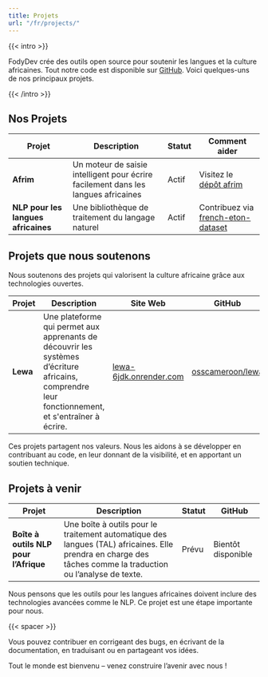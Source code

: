 ```yaml
---
title: Projets
url: "/fr/projects/"
---
```


{{< intro >}}

FodyDev crée des outils open source pour soutenir les langues et la culture africaines. Tout notre code est disponible sur [GitHub](https://github.com/fodydev). Voici quelques-uns de nos principaux projets.

{{< /intro >}}

## Nos Projets

| Projet | Description | Statut | Comment aider |
|--------|-------------|--------|----------------|
| **Afrim** | Un moteur de saisie intelligent pour écrire facilement dans les langues africaines | Actif | Visitez le [dépôt afrim](https://github.com/fodydev/afrim) |
| **NLP pour les langues africaines** | Une bibliothèque de traitement du langage naturel | Actif | Contribuez via [french-eton-dataset](https://github.com/fodydev/french-eton-dataset) |

## Projets que nous soutenons

Nous soutenons des projets qui valorisent la culture africaine grâce aux technologies ouvertes.

| Projet | Description | Site Web | GitHub |
|--------|-------------|----------|--------|
| **Lewa** | Une plateforme qui permet aux apprenants de découvrir les systèmes d’écriture africains, comprendre leur fonctionnement, et s'entraîner à écrire. | [lewa-6jdk.onrender.com](https://lewa-6jdk.onrender.com) | [osscameroon/lewa](https://github.com/osscameroon/lewa) |

Ces projets partagent nos valeurs. Nous les aidons à se développer en contribuant au code, en leur donnant de la visibilité, et en apportant un soutien technique.

## Projets à venir

| Projet | Description | Statut | GitHub |
|--------|-------------|--------|--------|
| **Boîte à outils NLP pour l’Afrique** | Une boîte à outils pour le traitement automatique des langues (TAL) africaines. Elle prendra en charge des tâches comme la traduction ou l’analyse de texte. | Prévu | Bientôt disponible |

Nous pensons que les outils pour les langues africaines doivent inclure des technologies avancées comme le NLP. Ce projet est une étape importante pour nous.

{{< spacer >}}

Vous pouvez contribuer en corrigeant des bugs, en écrivant de la documentation, en traduisant ou en partageant vos idées.

Tout le monde est bienvenu – venez construire l’avenir avec nous !

